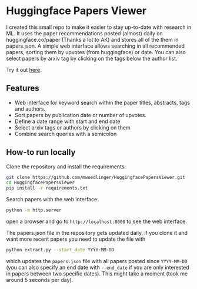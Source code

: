 # Huggingface Papers Viewer

I created this small repo to make it easier to stay up-to-date with research in ML. It uses the paper recommendations posted (almost) daily on huggingface.co/paper (Thanks a lot to AK) and stores all of the them in papers.json. A simple web interface allows searching in all recommended papers, sorting them by upvotes (from huggingface) or date. You can also select papers by arxiv tag by clicking on the tags below the author list.

Try it out [here](https://htmlpreview.github.io/?https://github.com/mwoedlinger/HuggingfacePapersViewer/blob/main/index.html).

## Features

- Web interface for keyword search within the paper titles, abstracts, tags and authors.
- Sort papers by publication date or number of upvotes.
- Define a date range with start and end date
- Select arxiv tags or authors by clicking on them
- Combine search queries with a semicolon

## How-to run locally

Clone the repository and install the requirements:
```bash
git clone https://github.com/mwoedlinger/HuggingfacePapersViewer.git
cd HuggingfacePapersViewer
pip install -r requirements.txt
```

Search papers with the web interface:
```bash
python -m http.server
```
open a browser and go to `http://localhost:8000` to see the web interface.

The papers.json file in the repository gets updated daily, if you clone it and want more recent papers you need to update the file with
```bash
python extract.py --start_date YYYY-MM-DD
```
which updates the `papers.json` file with all papers posted since `YYYY-MM-DD` (you can also specify an end date with `--end_date` if you are only interested in papers between two specific dates). This might take a moment (took me around 5 seconds per day).

